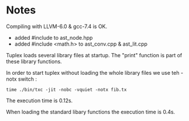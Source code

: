 # Notes

Compiling with LLVM-6.0 & gcc-7.4 is OK.
- added #include <functional> to ast_node.hpp
- added #include <math.h> to ast_conv.cpp & ast_lit.cpp

Tuplex loads several library files at startup. The "print" function is part of these library functions.

In order to start tuplex without loading the whole library files we use teh -notx switch :
```
time ./bin/txc -jit -nobc -vquiet -notx fib.tx
```
The execution time is 0.12s.

When loading the standard libary functions the execution time is 0.4s.
